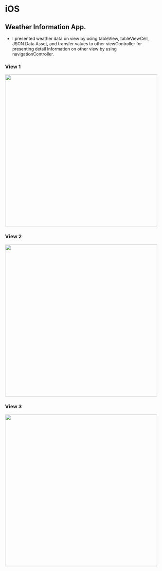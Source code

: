 # iOS
## Weather Information App.

- I presented weather data on view by using tableView, tableViewCell, JSON Data Asset, and transfer values to other viewController for presenting detail information on other view by using navigationController.

### View 1 
<img src="https://user-images.githubusercontent.com/51147838/93168638-5992c980-f75e-11ea-87ee-0440d9726b74.png" width="500">

### View 2
<img src="https://user-images.githubusercontent.com/51147838/93168763-9b237480-f75e-11ea-8f52-13de7b57b8d0.png" width="500">

### View 3
<img src="https://user-images.githubusercontent.com/51147838/93168799-ad9dae00-f75e-11ea-9d76-2d446254e65a.png" width="500">
